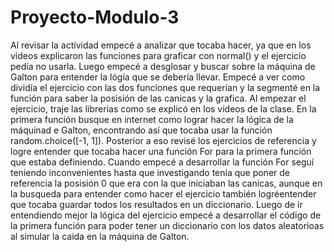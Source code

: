 # Proyecto-Modulo-3
Al revisar la actividad empecé a analizar que tocaba hacer, ya que en los videos explicaron las funciones para graficar con normal() y el ejercicio pedía no usarla.
Luego empecé a desglosar y buscar sobre la máquina de Galton para entender la lógía que se debería llevar.
Empecé a ver como dividía el ejercicio con las dos funciones que requerían y la segmenté en la función para saber la posisión de las canicas y la grafica.
Al empezar el ejercicio, traje las librerias como se explicó en los videos de la clase.
En la primera función busque en internet como lograr hacer la lógica de la máquinad e Galton, encontrando así que tocaba usar la función random.choice([-1, 1]).
Posterior a eso revisé los ejercicios de referencia y logre entender que tocaba hacer una función For para la primera función que estaba definiendo.
Cuando empecé a desarrollar la función For seguí teniendo inconvenientes hasta que investigando tenía que poner de referencia la posisión 0 que era con la que iniciaban las canicas, aunque en la busqueda para entender como hacer el ejercicio también logréentender que tocaba guardar todos los resultados en un diccionario.
Luego de ir entendiendo mejor la lógica del ejercicio empecé a desarrollar el código de la primera función para poder tener un diccionario con los datos aleatorioas al simular la caida en la máquina de Galton.
